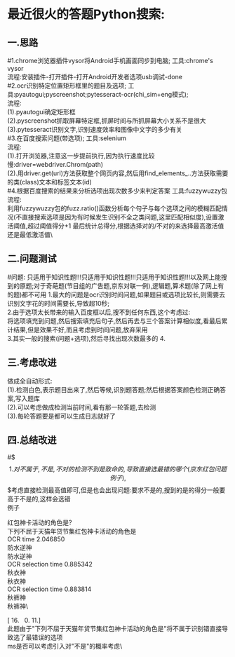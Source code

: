 最近很火的答题Python搜索:
==
一.思路
---
#1.chrome浏览器插件vysor将Android手机画面同步到电脑;
工具:chrome's vysor\
流程:安装插件-打开插件-打开Android开发者选项usb调试-done\
#2.ocr识别特定位置矩形框里的题目及选项;
工具:pyautogui;pyscreenshot;pytesseract-ocr(chi_sim+eng模式);\
流程:\
(1).pyautogui确定矩形框\
(2).pyscreenshot抓取屏幕特定框,抓屏时间与所抓屏幕大小关系不是很大\
(3).pytesseract识别文字,识别速度效率和图像中文字的多少有关\
#3.在百度搜索问题(带选项);
工具:selenium\
流程:\
(1).打开浏览器,注意这一步提前执行,因为执行速度比较慢:driver=webdriver.Chrom(path)\
(2).用driver.get(url)方法获取整个网页内容,然后用find_elements_..方法获取需要的类(class)文本和标签文本(id)\
#4.根据百度搜索的结果来分析选项出现次数多少来判定答案
工具:fuzzywuzzy包\
流程:\
利用fuzzywuzzy包的fuzz.ratio()函数分析每个句子与每个选项之间的模糊匹配情况(不直接搜索选项是因为有时候发生识别不全之类问题,这里匹配相似度),设置激活阈值,超过阈值得分+1
最后统计总得分,根据选择对的/不对的来选择最高激活值还是最低激活值\

二.问题测试
---
#问题:
只适用于知识性题!!!只适用于知识性题!!!只适用于知识性题!!!以及网上能搜到的原题;对于奇葩题(节目组的广告题,京东对联一例),逻辑题,算术题(除了网上有的题)都不可用
1.最大的问题是ocr识别时间问题,如果题目或选项比较长,则需要去识别文字花的时间需要长,导致超10秒;\
2.由于选项太长带来的输入百度框以后,搜不到任何东西,这个考虑过:\
将选项填充到问题,然后搜索填充后句子,然后再去与三个答案计算相似度,看最后累计结果,但是效果不好,而且考虑到时间问题,放弃采用\
3.其实一般的搜索(问题+选项),然后寻找出现次数最多的
4.

三.考虑改进
---
做成全自动形式:\
(1).检测白色,表示题目出来了,然后等候,识别题答题;然后根据答案颜色检测正确答案,写入题库\
(2).可以考虑做成检测当前时间,看有那一轮答题,去检测\
(3).每轮答题要是都可以生成日志就好了


四.总结改进
---
#$$$1.对不属于,不是,不对的检测不到是致命的,导致直接选最错的哪个(京东红包问题例子),$$$考虑直接检测最高值即可,但是也会出现问题:要求不是的,搜到的是的得分一般要高于不是的,这样会选错\
例子

红包神卡活动的角色是?\
下列不屈于天猫年贷节集红包神卡活动的角色是\
OCR time 2.046850\
防水逆神\
防水逆神\
OCR selection time 0.885342\
秋衣神\
秋衣神\
OCR selection time 0.883814\
秋裤神\
秋裤神\

[ 16.   0.  11.]\
此题由于"下列不屈于天猫年贷节集红包神卡活动的角色是"将不属于识别错直接导致选了最错误的选项\
ms是否可以考虑引入对"不是"的概率考虑\
